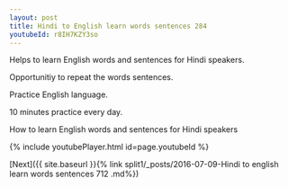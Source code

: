 ```yaml
---
layout: post
title: Hindi to English learn words sentences 284 
youtubeId: r8IH7KZY3so
---
```

 
 
Helps to learn English words and sentences for Hindi speakers.

Opportunitiy to repeat the words sentences. 

Practice English language. 
 
10 minutes practice every day. 
 
How to learn English words and sentences for Hindi speakers 
 
{% include youtubePlayer.html id=page.youtubeId %}
 
 
[Next]({{ site.baseurl }}{% link  split1/_posts/2016-07-09-Hindi to english learn words sentences 712 .md%})
 
